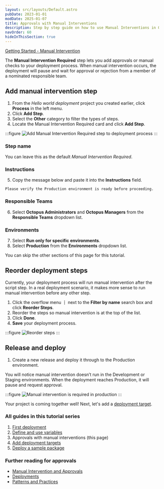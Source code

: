 ```yaml
---
layout: src/layouts/Default.astro
pubDate: 2023-01-01
modDate: 2025-01-07
title: Approvals with Manual Interventions
description: Step by step guide on how to use Manual Interventions in Octopus Deploy for approvals
navOrder: 60
hideInThisSection: true
---
```


[Getting Started - Manual Intervention](https://www.youtube.com/watch?v=ePQjCClGfZQ)

The **Manual Intervention Required** step lets you add approvals or manual checks to your deployment process. When manual intervention occurs, the deployment will pause and wait for approval or rejection from a member of a nominated responsible team.

## Add manual intervention step

1. From the *Hello world deployment* project you created earlier, click **Process** in the left menu.
2. Click **Add Step**.
3. Select the **Other** category to filter the types of steps.
4. Locate the Manual Intervention Required card and click **Add Step**.

:::figure
![Add Manual Intervention Required step to deployment process](/docs/getting-started/first-deployment/images/manual-intervention-step.png)
:::

### Step name

You can leave this as the default *Manual Intervention Required*.

### Instructions

5. Copy the message below and paste it into the **Instructions** field.

```
Please verify the Production environment is ready before proceeding.
```

### Responsible Teams

6. Select **Octopus Administrators** and **Octopus Managers** from the **Responsible Teams** dropdown list.

### Environments

7. Select **Run only for specific environments**.
8. Select **Production** from the **Environments** dropdown list.

You can skip the other sections of this page for this tutorial.

## Reorder deployment steps

Currently, your deployment process will run manual intervention after the script step. In a real deployment scenario, it makes more sense to run manual intervention before any other step.

1. Click the overflow menu **⋮** next to the **Filter by name** search box and click **Reorder Steps**.
2. Reorder the steps so manual intervention is at the top of the list.
3. Click **Done**.
4. **Save** your deployment process.

:::figure
![Reorder steps](/docs/getting-started/first-deployment/images/reorder-steps.png)
:::

## Release and deploy

1. Create a new release and deploy it through to the Production environment.

You will notice manual intervention doesn’t run in the Development or Staging environments. When the deployment reaches Production, it will pause and request approval.

:::figure
![Manual intervention is required in production](/docs/getting-started/first-deployment/images/manual-intervention.png)
:::

Your project is coming together well! Next, let's add a [deployment target](/docs/getting-started/first-deployment/add-deployment-targets).

### All guides in this tutorial series

1. [First deployment](/docs/getting-started/first-deployment)
2. [Define and use variables](/docs/getting-started/first-deployment/define-and-use-variables)
3. Approvals with manual interventions (this page)
4. [Add deployment targets](/docs/getting-started/first-deployment/add-deployment-targets)
5. [Deploy a sample package](/docs/getting-started/first-deployment/deploy-a-package)

### Further reading for approvals

- [Manual Intervention and Approvals](/docs/projects/built-in-step-templates/manual-intervention-and-approvals)
- [Deployments](/docs/deployments)
- [Patterns and Practices](/docs/deployments/patterns)
